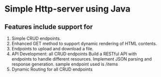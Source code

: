 # Simple Http-server using Java

## Features include support for
1) Simple CRUD endpoints.
2) Enhanced GET method to support dynamic rendering of HTML contents.
3) Endpoints to upload and download a file.
4) API Development: all CRUD endpoints
   Build a RESTful API with endpoints to handle different resources.
   Implement JSON parsing and response generation.
   sample endpoint used is /items
5)  Dynamic Routing for all CRUD endpoints
